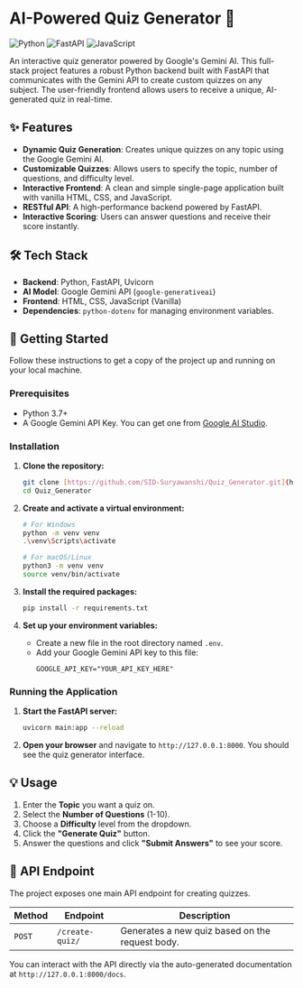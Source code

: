 # AI-Powered Quiz Generator 🧠

![Python](https://img.shields.io/badge/Python-3.11+-blue?style=for-the-badge&logo=python)
![FastAPI](https://img.shields.io/badge/FastAPI-0.111.0-green?style=for-the-badge&logo=fastapi)
![JavaScript](https://img.shields.io/badge/JavaScript-ES6-yellow?style=for-the-badge&logo=javascript)

An interactive quiz generator powered by Google's Gemini AI. This full-stack project features a robust Python backend built with FastAPI that communicates with the Gemini API to create custom quizzes on any subject. The user-friendly frontend allows users to receive a unique, AI-generated quiz in real-time.



## ✨ Features

- **Dynamic Quiz Generation**: Creates unique quizzes on any topic using the Google Gemini AI.
- **Customizable Quizzes**: Allows users to specify the topic, number of questions, and difficulty level.
- **Interactive Frontend**: A clean and simple single-page application built with vanilla HTML, CSS, and JavaScript.
- **RESTful API**: A high-performance backend powered by FastAPI.
- **Interactive Scoring**: Users can answer questions and receive their score instantly.

## 🛠️ Tech Stack

- **Backend**: Python, FastAPI, Uvicorn
- **AI Model**: Google Gemini API (`google-generativeai`)
- **Frontend**: HTML, CSS, JavaScript (Vanilla)
- **Dependencies**: `python-dotenv` for managing environment variables.

## 🚀 Getting Started

Follow these instructions to get a copy of the project up and running on your local machine.

### Prerequisites

- Python 3.7+
- A Google Gemini API Key. You can get one from [Google AI Studio](https://makersuite.google.com/).

### Installation

1.  **Clone the repository:**
    ```bash
    git clone [https://github.com/SID-Suryawanshi/Quiz_Generator.git](https://github.com/SID-Suryawanshi/Quiz_Generator.git)
    cd Quiz_Generator
    ```

2.  **Create and activate a virtual environment:**
    ```bash
    # For Windows
    python -m venv venv
    .\venv\Scripts\activate

    # For macOS/Linux
    python3 -m venv venv
    source venv/bin/activate
    ```

3.  **Install the required packages:**
    ```bash
    pip install -r requirements.txt
    ```

4.  **Set up your environment variables:**
    - Create a new file in the root directory named `.env`.
    - Add your Google Gemini API key to this file:
      ```
      GOOGLE_API_KEY="YOUR_API_KEY_HERE"
      ```

### Running the Application

1.  **Start the FastAPI server:**
    ```bash
    uvicorn main:app --reload
    ```

2.  **Open your browser** and navigate to `http://127.0.0.1:8000`. You should see the quiz generator interface.

## 💡 Usage

1.  Enter the **Topic** you want a quiz on.
2.  Select the **Number of Questions** (1-10).
3.  Choose a **Difficulty** level from the dropdown.
4.  Click the **"Generate Quiz"** button.
5.  Answer the questions and click **"Submit Answers"** to see your score.

## 📄 API Endpoint

The project exposes one main API endpoint for creating quizzes.

| Method | Endpoint         | Description                                        |
|--------|------------------|----------------------------------------------------|
| `POST` | `/create-quiz/`  | Generates a new quiz based on the request body.    |

You can interact with the API directly via the auto-generated documentation at `http://127.0.0.1:8000/docs`.
